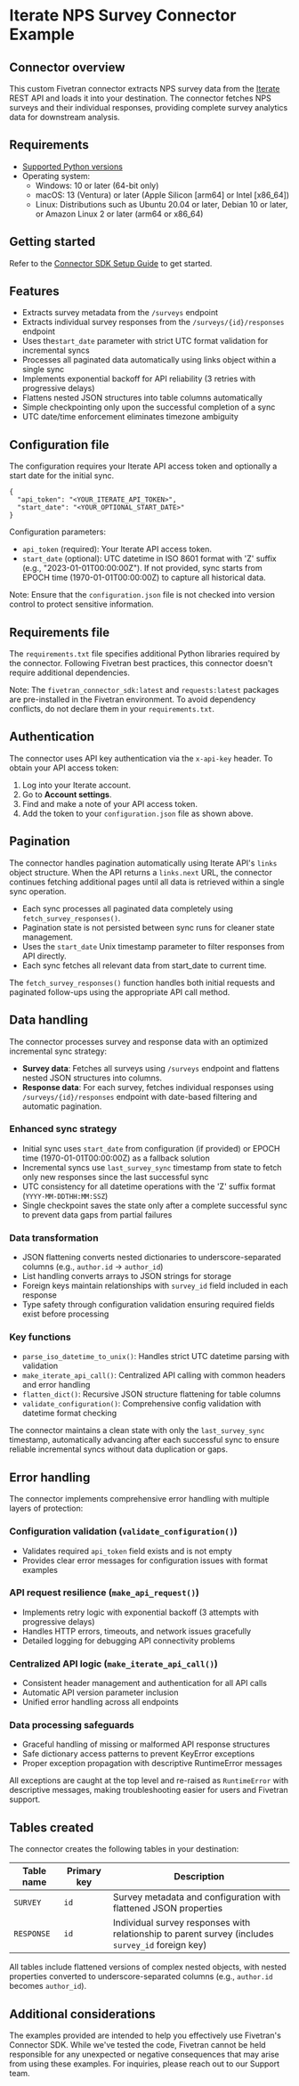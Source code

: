 # Iterate NPS Survey Connector Example

## Connector overview
This custom Fivetran connector extracts NPS survey data from the [Iterate](https://iteratehq.com/) REST API and loads it into your destination. The connector fetches NPS surveys and their individual responses, providing complete survey analytics data for downstream analysis.

## Requirements
- [Supported Python versions](https://github.com/fivetran/fivetran_connector_sdk/blob/main/README.md#requirements)
- Operating system:
  - Windows: 10 or later (64-bit only)
  - macOS: 13 (Ventura) or later (Apple Silicon [arm64] or Intel [x86_64])
  - Linux: Distributions such as Ubuntu 20.04 or later, Debian 10 or later, or Amazon Linux 2 or later (arm64 or x86_64)

## Getting started
Refer to the [Connector SDK Setup Guide](https://fivetran.com/docs/connectors/connector-sdk/setup-guide) to get started.

## Features
- Extracts survey metadata from the `/surveys` endpoint
- Extracts individual survey responses from the `/surveys/{id}/responses` endpoint
- Uses the`start_date` parameter with strict UTC format validation for incremental syncs
- Processes all paginated data automatically using links object within a single sync
- Implements exponential backoff for API reliability (3 retries with progressive delays)
- Flattens nested JSON structures into table columns automatically
- Simple checkpointing only upon the successful completion of a sync
- UTC date/time enforcement eliminates timezone ambiguity

## Configuration file
The configuration requires your Iterate API access token and optionally a start date for the initial sync.

```
{
  "api_token": "<YOUR_ITERATE_API_TOKEN>",
  "start_date": "<YOUR_OPTIONAL_START_DATE>"
}
```

Configuration parameters:
- `api_token` (required): Your Iterate API access token.
- `start_date` (optional): UTC datetime in ISO 8601 format with 'Z' suffix (e.g., "2023-01-01T00:00:00Z"). If not provided, sync starts from EPOCH time (1970-01-01T00:00:00Z) to capture all historical data.

Note: Ensure that the `configuration.json` file is not checked into version control to protect sensitive information.

## Requirements file
The `requirements.txt` file specifies additional Python libraries required by the connector. Following Fivetran best practices, this connector doesn't require additional dependencies.

Note: The `fivetran_connector_sdk:latest` and `requests:latest` packages are pre-installed in the Fivetran environment. To avoid dependency conflicts, do not declare them in your `requirements.txt`.

## Authentication
The connector uses API key authentication via the `x-api-key` header. To obtain your API access token:

1. Log into your Iterate account.
2. Go to **Account settings**.
3. Find and make a note of your API access token.
4. Add the token to your `configuration.json` file as shown above.

## Pagination
The connector handles pagination automatically using Iterate API's `links` object structure. When the API returns a `links.next` URL, the connector continues fetching additional pages until all data is retrieved within a single sync operation.

- Each sync processes all paginated data completely using `fetch_survey_responses()`.
- Pagination state is not persisted between sync runs for cleaner state management.
- Uses the `start_date` Unix timestamp parameter to filter responses from API directly.
- Each sync fetches all relevant data from start_date to current time.

The `fetch_survey_responses()` function handles both initial requests and paginated follow-ups using the appropriate API call method.

## Data handling
The connector processes survey and response data with an optimized incremental sync strategy:

- **Survey data**: Fetches all surveys using `/surveys` endpoint and flattens nested JSON structures into columns.
- **Response data**: For each survey, fetches individual responses using `/surveys/{id}/responses` endpoint with date-based filtering and automatic pagination.

### Enhanced sync strategy
- Initial sync uses `start_date` from configuration (if provided) or EPOCH time (1970-01-01T00:00:00Z) as a fallback solution
- Incremental syncs use `last_survey_sync` timestamp from state to fetch only new responses since the last successful sync
- UTC consistency for all datetime operations with the 'Z' suffix format (`YYYY-MM-DDTHH:MM:SSZ`)
- Single checkpoint saves the state only after a complete successful sync to prevent data gaps from partial failures

### Data transformation
- JSON flattening converts nested dictionaries to underscore-separated columns (e.g., `author.id` -> `author_id`)
- List handling converts arrays to JSON strings for storage
- Foreign keys maintain relationships with `survey_id` field included in each response
- Type safety through configuration validation ensuring required fields exist before processing

### Key functions
- `parse_iso_datetime_to_unix()`: Handles strict UTC datetime parsing with validation
- `make_iterate_api_call()`: Centralized API calling with common headers and error handling
- `flatten_dict()`: Recursive JSON structure flattening for table columns
- `validate_configuration()`: Comprehensive config validation with datetime format checking

The connector maintains a clean state with only the `last_survey_sync` timestamp, automatically advancing after each successful sync to ensure reliable incremental syncs without data duplication or gaps.

## Error handling
The connector implements comprehensive error handling with multiple layers of protection:

### Configuration validation (`validate_configuration()`)
- Validates required `api_token` field exists and is not empty
- Provides clear error messages for configuration issues with format examples

### API request resilience (`make_api_request()`)
- Implements retry logic with exponential backoff (3 attempts with progressive delays)
- Handles HTTP errors, timeouts, and network issues gracefully
- Detailed logging for debugging API connectivity problems

### Centralized API logic (`make_iterate_api_call()`)
- Consistent header management and authentication for all API calls
- Automatic API version parameter inclusion
- Unified error handling across all endpoints

### Data processing safeguards
- Graceful handling of missing or malformed API response structures
- Safe dictionary access patterns to prevent KeyError exceptions
- Proper exception propagation with descriptive RuntimeError messages

All exceptions are caught at the top level and re-raised as `RuntimeError` with descriptive messages, making troubleshooting easier for users and Fivetran support.

## Tables created

The connector creates the following tables in your destination:

| Table name | Primary key | Description |
|------------|-------------|-------------|
| `SURVEY`   | `id`        | Survey metadata and configuration with flattened JSON properties |
| `RESPONSE` | `id`        | Individual survey responses with relationship to parent survey (includes `survey_id` foreign key) |

All tables include flattened versions of complex nested objects, with nested properties converted to underscore-separated columns (e.g., `author.id` becomes `author_id`).

## Additional considerations
The examples provided are intended to help you effectively use Fivetran's Connector SDK. While we've tested the code, Fivetran cannot be held responsible for any unexpected or negative consequences that may arise from using these examples. For inquiries, please reach out to our Support team.
